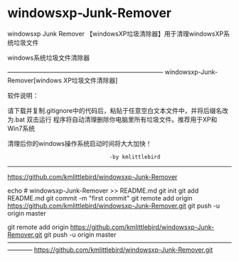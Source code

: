 # windowsxp-Junk-Remover
windowsxp Junk Remover 【windowsXP垃圾清除器】用于清理windowsXP系统垃圾文件

windows系统垃圾文件清除器

—————————————————————————
windowsxp-Junk-Remover[windows XP垃圾文件清除器]

软件说明：

请下载并复制.gitignore中的代码后，粘贴于任意空白文本文件中，并将后缀名改为.bat
双击运行  程序将自动清理删除你电脑里所有垃圾文件。推荐用于XP和Win7系统

清理后你的windows操作系统启动时间将大大加快！

                                    -by kmlittlebird
-------------------------------------------------------------------------

https://github.com/kmlittlebird/windowsxp-Junk-Remover

echo # windowsxp-Junk-Remover >> README.md
git init
git add README.md
git commit -m "first commit"
git remote add origin https://github.com/kmlittlebird/windowsxp-Junk-Remover.git
git push -u origin master

git remote add origin https://github.com/kmlittlebird/windowsxp-Junk-Remover.git
git push -u origin master
————————————————————————————————————————
https://github.com/kmlittlebird/windowsxp-Junk-Remover.git
